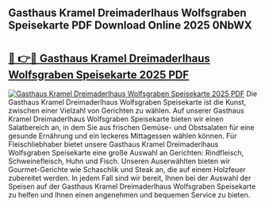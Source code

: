 ## Gasthaus Kramel Dreimaderlhaus Wolfsgraben Speisekarte PDF Download Online 2025 0NbWX

# <h2><a href="http://gcb35k2.nevu.top/?p=Gasthaus+Kramel+Dreimaderlhaus+Wolfsgraben+Speisekarte">🔗 👉🔴 Gasthaus Kramel Dreimaderlhaus Wolfsgraben Speisekarte 2025 PDF</a></h2>

[![Gasthaus Kramel Dreimaderlhaus Wolfsgraben Speisekarte 2025 PDF](https://i.imgur.com/dBaPXMq.png)](http://gcb35k2.nevu.top/?p=Gasthaus+Kramel+Dreimaderlhaus+Wolfsgraben+Speisekarte)
Die Gasthaus Kramel Dreimaderlhaus Wolfsgraben Speisekarte ist die Kunst, zwischen einer Vielzahl von Gerichten zu wählen. Auf unserer Gasthaus Kramel Dreimaderlhaus Wolfsgraben Speisekarte bieten wir einen Salatbereich an, in dem Sie aus frischen Gemüse- und Obstsalaten für eine gesunde Ernährung und ein leckeres Mittagessen wählen können. Für Fleischliebhaber bietet unsere Gasthaus Kramel Dreimaderlhaus Wolfsgraben Speisekarte eine große Auswahl an Gerichten: Rindfleisch, Schweinefleisch, Huhn und Fisch. Unseren Auserwählten bieten wir Gourmet-Gerichte wie Schaschlik und Steak an, die auf einem Holzfeuer zubereitet werden. In jedem Fall sind wir bereit, Ihnen bei der Auswahl der Speisen auf der Gasthaus Kramel Dreimaderlhaus Wolfsgraben Speisekarte zu helfen und Ihnen einen angenehmen und bequemen Service zu bieten.
